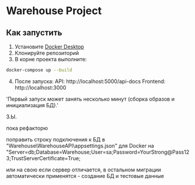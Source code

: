 # Warehouse Project

## Как запустить

1. Установите [Docker Desktop](https://www.docker.com/products/docker-desktop)
2. Клонируйте репозиторий
3. В корне проекта выполните:

```bash
docker-compose up --build
```

4. После запуска:
	API: http://localhost:5000/api-docs
	Frontend: http://localhost:3000

	
'Первый запуск может занять несколько минут (сборка образов и инициализация БД).'




З.Ы. 

пока рефакторю

поправить строку подключения к БД в "Warehouse\WarehouseAPI\appsettings.json" для Docker на "Server=db;Database=Warehouse;User=sa;Password=YourStrong@Pass123;TrustServerCertificate=True; 

или на свою если сервер отличается, в остальном миграции автоматически применятся - создание БД и тестовые данные


